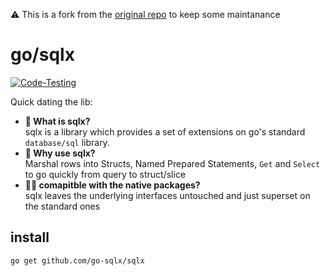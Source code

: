 ⚠️ This is a fork from the [original repo](https://github.com/jmoiron/sqlx) to keep some maintanance


# go/sqlx
[![Code-Testing](https://github.com/go-sqlx/sqlx/actions/workflows/test.yaml/badge.svg)](https://github.com/go-sqlx/sqlx/actions/workflows/test.yaml)

Quick dating the lib:
- **🧐 What is sqlx?**  
    sqlx is a library which provides a set of extensions on go's standard
`database/sql` library.
- **🚀 Why use sqlx?**  
    Marshal rows into Structs, Named Prepared Statements, `Get` and `Select` to go quickly from query to struct/slice
- **🤝🏻 comapitble with the native packages?**  
    sqlx leaves the underlying interfaces untouched and just superset on the standard ones
  

## install

    go get github.com/go-sqlx/sqlx


